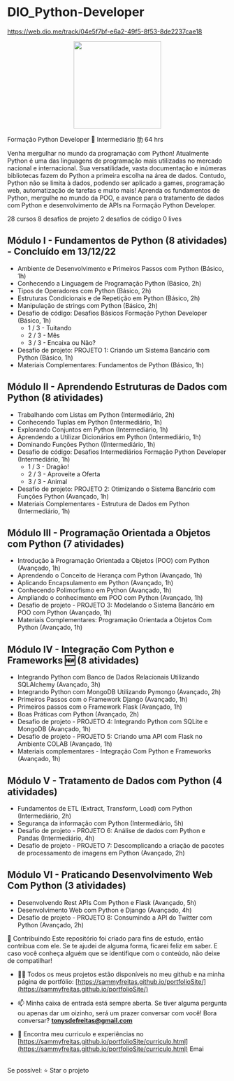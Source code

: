 # DIO_Python-Developer

https://web.dio.me/track/04e5f7bf-e6a2-49f5-8f53-8de2237cae18

<div align="center"><img height="200em" src="https://hermes.digitalinnovation.one/tracks/aa71615b-e701-4cec-bb64-71ba6974c5fe.png"/></div>



Formação Python Developer
 Intermediário
肋 64 hrs

Venha mergulhar no mundo da programação com Python! Atualmente Python é uma das linguagens de programação mais utilizadas no mercado nacional e internacional. Sua versatilidade, vasta documentação e inúmeras bibliotecas fazem do Python a primeira escolha na área de dados. Contudo, Python não se limita à dados, podendo ser aplicado a games, programação web, automatização de tarefas e muito mais! Aprenda os fundamentos de Python, mergulhe no mundo da POO, e avance para o tratamento de dados com Python e desenvolvimento de APIs na Formação Python Developer.

28 cursos
8 desafios de projeto
2 desafios de código
0 lives

## Módulo I - Fundamentos de Python (8 atividades) - Concluído em 13/12/22
* Ambiente de Desenvolvimento e Primeiros Passos com Python (Básico, 1h)
* Conhecendo a Linguagem de Programação Python (Básico, 2h)
* Tipos de Operadores com Python (Básico, 2h)
* Estruturas Condicionais e de Repetição em Python (Básico, 2h)
* Manipulação de strings com Python (Básico, 2h)
* Desafio de código: Desafios Básicos Formação Python Developer (Básico, 1h)
	* 1 / 3 - Tuitando
	* 2 / 3 - Mês
	* 3 / 3 - Encaixa ou Não?
* Desafio de projeto: PROJETO 1: Criando um Sistema Bancário com Python (Básico, 1h)
* Materiais Complementares: Fundamentos de Python (Básico, 1h)

## Módulo II - Aprendendo Estruturas de Dados com Python (8 atividades)
* Trabalhando com Listas em Python (Intermediário, 2h)
* Conhecendo Tuplas em Python (Intermediário, 1h)
* Explorando Conjuntos em Python (Intermediário, 1h)
* Aprendendo a Utilizar Dicionários em Python (Intermediário, 1h)
* Dominando Funções Python ((Intermediário, 1h)
* Desafio de código: Desafios Intermediários Formação Python Developer (Intermediário, 1h)
	* 1 / 3 - Dragão!
	* 2 / 3 - Aproveite a Oferta
	* 3 / 3 - Animal	
* Desafio de projeto: PROJETO 2: Otimizando o Sistema Bancário com Funções Python (Avançado, 1h)
* Materiais Complementares - Estrutura de Dados em Python (Intermediário, 1h)

## Módulo III - Programação Orientada a Objetos com Python (7 atividades)
* Introdução à Programação Orientada a Objetos (POO) com Python (Avançado, 1h) 
* Aprendendo o Conceito de Herança com Python (Avançado, 1h)
* Aplicando Encapsulamento em Python (Avançado, 1h)
* Conhecendo Polimorfismo em Python (Avançado, 1h)
* Ampliando o conhecimento em POO com Python (Avançado, 1h)
* Desafio de projeto - PROJETO 3: Modelando o Sistema Bancário em POO com Python (Avançado, 1h)
* Materiais Complementares: Programação Orientada a Objetos Com Python (Avançado, 1h)

## Módulo IV - Integração Com Python e Frameworks 🆕 (8 atividades)
* Integrando Python com Banco de Dados Relacionais Utilizando SQLAlchemy (Avançado, 3h)
* Integrando Python com MongoDB Utilizando Pymongo (Avançado, 2h)
* Primeiros Passos com o Framework Django (Avançado, 1h)
* Primeiros passos com o Framework Flask (Avançado, 1h)
* Boas Práticas com Python (Avançado, 2h)
* Desafio de projeto - PROJETO 4: Integrando Python com SQLite e MongoDB (Avançado, 1h)
* Desafio de projeto - PROJETO 5: Criando uma API com Flask no Ambiente COLAB (Avançado, 1h)
* Materiais complementares - Integração Com Python e Frameworks (Avançado, 1h)

## Módulo V - Tratamento de Dados com Python (4 atividades)
* Fundamentos de ETL (Extract, Transform, Load) com Python (Intermediário, 2h)
* Segurança da informação com Python (Intermediário, 5h)
* Desafio de projeto - PROJETO 6: Análise de dados com Python e Pandas (Intermediário, 4h)
* Desafio de projeto - PROJETO 7: Descomplicando a criação de pacotes de processamento de imagens em Python (Avançado, 2h)

## Módulo VI - Praticando Desenvolvimento Web Com Python (3 atividades)

* Desenvolvendo Rest APIs Com Python e Flask (Avançado, 5h)
* Desenvolvimento Web com Python e Django (Avançado, 4h)
* Desafio de projeto - PROJETO 8: Consumindo a API do Twitter com Python (Avançado, 2h)





🤝 Contribuindo Este repositório foi criado para fins de estudo, então contribua com ele. Se te ajudei de alguma forma, ficarei feliz em saber. E caso você conheça alguém que se identifique com o conteúdo, não deixe de compatilhar! 

- 👨‍💻 Todos os meus projetos estão disponíveis no meu github e na minha página de portfólio: [https://sammyfreitas.github.io/portfolioSite/](https://sammyfreitas.github.io/portfolioSite/) 

- 📫 Minha caixa de entrada está sempre aberta. Se tiver alguma pergunta ou apenas dar um oizinho, será um prazer conversar com você! Bora conversar? **tonysdefreitas@gmail.com**

- 📄 Encontra meu curriculo e experiências no [https://sammyfreitas.github.io/portfolioSite/curriculo.html](https://sammyfreitas.github.io/portfolioSite/curriculo.html)
Emai

<br>Se possível:  ⭐️ Star o projeto

<img src=" ">


